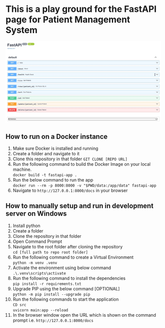 # This is a play ground for the FastAPI page for Patient Management System

![Patient Management System APIs](./APIDocsPage.jpeg)

## How to run on a Docker instance

01. Make sure Docker is installed and running  
02. Create a folder and navigate to it  
03. Clone this repository in that folder `GIT CLONE [REPO URL]`  
04. Run the following command to build the Docker Image on your local machine.  
    `docker build -t fastapi-app .`  
05. Run the below command to run the app  
    `docker run --rm -p 8000:8000 -v "$PWD/data:/app/data" fastapi-app`  
06. Navigate to `http://127.0.0.1:8000/docs` in your browser  

## How to manually setup and run in development server on Windows

01. Install python  
02. Create a folder  
03. Clone the repository in that folder  
04. Open Command Prompt  
05. Navigate to the root folder after cloning the repository  
    `cd [full path to repo root folder]`  
06. Run the following command to create a Virtual Environment  
    `python -m venv .venv`  
07. Activate the environment using below command  
    `.\.venv\scripts\activate`  
08. Run the following command to install the dependencies  
    `pip install -r requirements.txt`  
09. Upgrade PIP using the below command [OPTIONAL]  
    `python -m pip install --upgrade pip`  
10. Run the following commands to start the application  
    `CD src`  
    `uvicorn main:app --reload`  
11. In the browser window open the URL which is shown on the command prompt i.e. `http://127.0.0.1:8000/docs`  